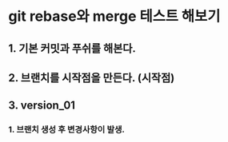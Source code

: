# git rebase와 merge 테스트 해보기

## 1. 기본 커밋과 푸쉬를 해본다.
## 2. 브랜치를 시작점을 만든다. (시작점)

## 3. version_01
### 1. 브랜치 생성 후 변경사항이 발생.